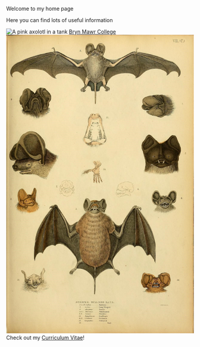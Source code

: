Welcome to my home page

Here you can find lots of useful information

![A pink axolotl in a tank](https://alicemcgrath.digital.brynmawr.edu/simple-site/images/janeway.jpg)
[Bryn Mawr College](http://www.brynmawr.edu)
![bats drawing](media/bats.jpg)
Check out my [Curriculum Vitae]()!
